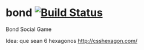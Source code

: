 # bond [![Build Status](https://travis-ci.org/cortezcristian/bond.svg?branch=master)](https://travis-ci.org/cortezcristian/bond)
Bond Social Game

Idea: que sean 6 hexagonos
http://csshexagon.com/

